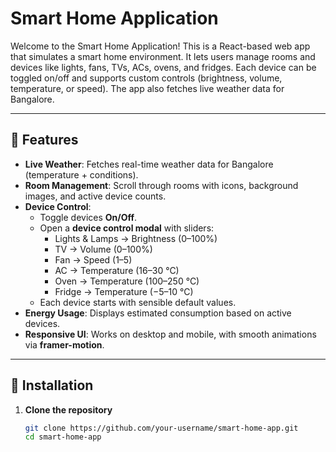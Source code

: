 # Smart Home Application

Welcome to the Smart Home Application! This is a React-based web app that simulates a smart home environment. It lets users manage rooms and devices like lights, fans, TVs, ACs, ovens, and fridges. Each device can be toggled on/off and supports custom controls (brightness, volume, temperature, or speed). The app also fetches live weather data for Bangalore.

---

## 🌟 Features

- **Live Weather**: Fetches real-time weather data for Bangalore (temperature + conditions).
- **Room Management**: Scroll through rooms with icons, background images, and active device counts.
- **Device Control**:
  - Toggle devices **On/Off**.
  - Open a **device control modal** with sliders:
    - Lights & Lamps → Brightness (0–100%)
    - TV → Volume (0–100%)
    - Fan → Speed (1–5)
    - AC → Temperature (16–30 °C)
    - Oven → Temperature (100–250 °C)
    - Fridge → Temperature (−5–10 °C)
  - Each device starts with sensible default values.
- **Energy Usage**: Displays estimated consumption based on active devices.
- **Responsive UI**: Works on desktop and mobile, with smooth animations via **framer-motion**.

---

## 🚀 Installation

1. **Clone the repository**
   ```bash
   git clone https://github.com/your-username/smart-home-app.git
   cd smart-home-app
   ```

